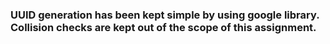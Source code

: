### UUID generation has been kept simple by using google library. Collision checks are kept out of the scope of this assignment.